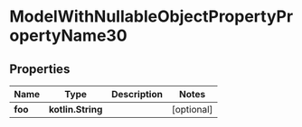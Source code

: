 
# ModelWithNullableObjectPropertyPropertyName30

## Properties
Name | Type | Description | Notes
------------ | ------------- | ------------- | -------------
**foo** | **kotlin.String** |  |  [optional]



